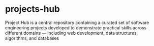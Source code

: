 # projects-hub
Project Hub is a central repository containing a curated set of software engineering projects developed to demonstrate practical skills across different domains — including web development, data structures, algorithms, and databases
